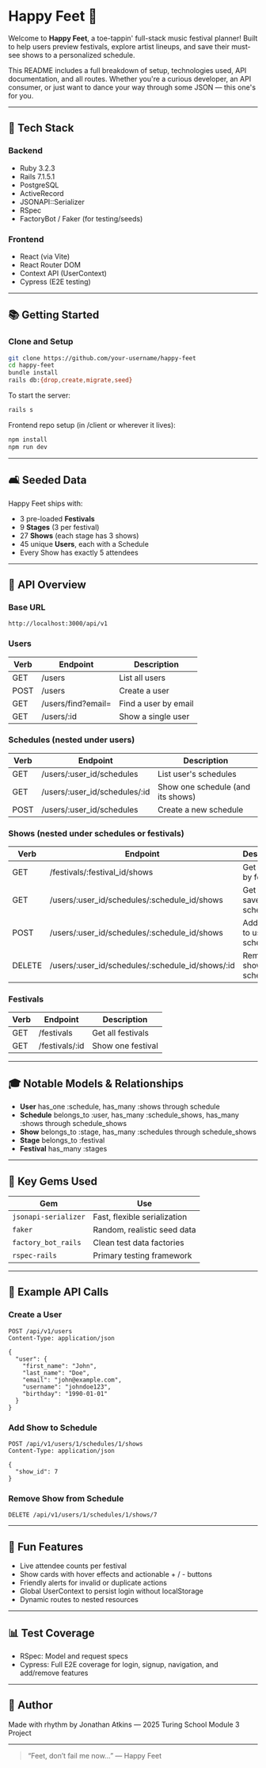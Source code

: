 # Happy Feet 🌟

Welcome to **Happy Feet**, a toe-tappin' full-stack music festival planner! Built to help users preview festivals, explore artist lineups, and save their must-see shows to a personalized schedule.

This README includes a full breakdown of setup, technologies used, API documentation, and all routes. Whether you're a curious developer, an API consumer, or just want to dance your way through some JSON — this one's for you.

---

## 🚀 Tech Stack

### Backend
- Ruby 3.2.3
- Rails 7.1.5.1
- PostgreSQL
- ActiveRecord
- JSONAPI::Serializer
- RSpec
- FactoryBot / Faker (for testing/seeds)

### Frontend
- React (via Vite)
- React Router DOM
- Context API (UserContext)
- Cypress (E2E testing)

---

## 📚 Getting Started

### Clone and Setup
```bash
git clone https://github.com/your-username/happy-feet
cd happy-feet
bundle install
rails db:{drop,create,migrate,seed}
```

To start the server:
```bash
rails s
```

Frontend repo setup (in /client or wherever it lives):
```bash
npm install
npm run dev
```

---

## 🛋️ Seeded Data
Happy Feet ships with:
- 3 pre-loaded **Festivals**
- 9 **Stages** (3 per festival)
- 27 **Shows** (each stage has 3 shows)
- 45 unique **Users**, each with a Schedule
- Every Show has exactly 5 attendees

---

## 🔎 API Overview

### Base URL
```
http://localhost:3000/api/v1
```

### Users
| Verb | Endpoint | Description |
|------|----------|-------------|
| GET | /users | List all users |
| POST | /users | Create a user |
| GET | /users/find?email= | Find a user by email |
| GET | /users/:id | Show a single user |

### Schedules (nested under users)
| Verb | Endpoint | Description |
|------|----------|-------------|
| GET | /users/:user_id/schedules | List user's schedules |
| GET | /users/:user_id/schedules/:id | Show one schedule (and its shows) |
| POST | /users/:user_id/schedules | Create a new schedule |

### Shows (nested under schedules or festivals)
| Verb | Endpoint | Description |
|------|----------|-------------|
| GET | /festivals/:festival_id/shows | Get shows by festival |
| GET | /users/:user_id/schedules/:schedule_id/shows | Get shows saved to schedule |
| POST | /users/:user_id/schedules/:schedule_id/shows | Add show to user's schedule |
| DELETE | /users/:user_id/schedules/:schedule_id/shows/:id | Remove show from schedule |

### Festivals
| Verb | Endpoint | Description |
|------|----------|-------------|
| GET | /festivals | Get all festivals |
| GET | /festivals/:id | Show one festival |

---

## 🎓 Notable Models & Relationships

- **User** has_one :schedule, has_many :shows through schedule
- **Schedule** belongs_to :user, has_many :schedule_shows, has_many :shows through schedule_shows
- **Show** belongs_to :stage, has_many :schedules through schedule_shows
- **Stage** belongs_to :festival
- **Festival** has_many :stages

---

## 🔖 Key Gems Used

| Gem | Use |
|-----|-----|
| `jsonapi-serializer` | Fast, flexible serialization |
| `faker` | Random, realistic seed data |
| `factory_bot_rails` | Clean test data factories |
| `rspec-rails` | Primary testing framework |

---

## 📖 Example API Calls

### Create a User
```http
POST /api/v1/users
Content-Type: application/json

{
  "user": {
    "first_name": "John",
    "last_name": "Doe",
    "email": "john@example.com",
    "username": "johndoe123",
    "birthday": "1990-01-01"
  }
}
```

### Add Show to Schedule
```http
POST /api/v1/users/1/schedules/1/shows
Content-Type: application/json

{
  "show_id": 7
}
```

### Remove Show from Schedule
```http
DELETE /api/v1/users/1/schedules/1/shows/7
```

---

## 🍺 Fun Features

- Live attendee counts per festival
- Show cards with hover effects and actionable + / - buttons
- Friendly alerts for invalid or duplicate actions
- Global UserContext to persist login without localStorage
- Dynamic routes to nested resources

---

## 📊 Test Coverage

- RSpec: Model and request specs
- Cypress: Full E2E coverage for login, signup, navigation, and add/remove features

---

## 📘 Author

Made with rhythm by Jonathan Atkins — 2025 Turing School Module 3 Project

---

> “Feet, don’t fail me now…” — Happy Feet

